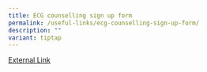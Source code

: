 ```yaml
---
title: ECG counselling sign up form
permalink: /useful-links/ecg-counselling-sign-up-form/
description: ""
variant: tiptap
---
```

<a href="https://go.gov.sg/nssecg">External Link</a>